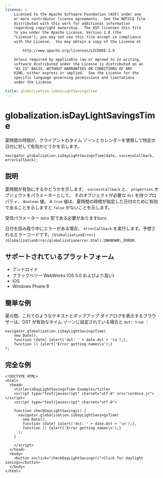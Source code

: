```yaml
---
license: >
    Licensed to the Apache Software Foundation (ASF) under one
    or more contributor license agreements.  See the NOTICE file
    distributed with this work for additional information
    regarding copyright ownership.  The ASF licenses this file
    to you under the Apache License, Version 2.0 (the
    "License"); you may not use this file except in compliance
    with the License.  You may obtain a copy of the License at

        http://www.apache.org/licenses/LICENSE-2.0

    Unless required by applicable law or agreed to in writing,
    software distributed under the License is distributed on an
    "AS IS" BASIS, WITHOUT WARRANTIES OR CONDITIONS OF ANY
    KIND, either express or implied.  See the License for the
    specific language governing permissions and limitations
    under the License.

title: globalization.isDayLightSavingsTime
---
```


# globalization.isDayLightSavingsTime

夏時間の時間が、クライアントのタイム ゾーンとカレンダーを使用して特定の日付に対して有効かどうかを示します。

    navigator.globalization.isDayLightSavingsTime(date, successCallback, errorCallback);
    

## 説明

夏時間が有効にするかどうかを示します、 `successCallback` と、 `properties` オブジェクトをパラメーターとして。 そのオブジェクトが必要な `dst` を持つプロパティ、 `Boolean` 値。 A `true` 値は、夏時間の時間が指定した日付のために有効であることを示しますと `false` がないことを示します。

受信パラメーター `date` 型である必要があります`Date`.

日付を読み取り中にエラーがある場合、 `errorCallback` を実行します。予想されるエラーコードです。`[GlobalizationError](GlobalizationError/globalizationerror.html).UNKNOWN\_ERROR`.

## サポートされているプラットフォーム

*   アンドロイド
*   ブラックベリー WebWorks (OS 5.0 およびより高い)
*   iOS
*   Windows Phone 8

## 簡単な例

夏の間、これでのようなテキストとポップアップ ダイアログを表示するブラウザーは、DST が有効なタイム ゾーンに設定されている場合と `dst: true` ：

    navigator.globalization.isDayLightSavingsTime(
        new Date(),
        function (date) {alert('dst: ' + date.dst + '\n');},
        function () {alert('Error getting names\n');}
    );
    

## 完全な例

    <!DOCTYPE HTML>
    <html>
      <head>
        <title>isDayLightSavingsTime Example</title>
        <script type="text/javascript" charset="utf-8" src="cordova.js"></script>
        <script type="text/javascript" charset="utf-8">
    
        function checkDayLightSavings() {
          navigator.globalization.isDayLightSavingsTime(
            new Date(),
            function (date) {alert('dst: ' + date.dst + '\n');},
            function () {alert('Error getting names\n');}
          );
        }
    
        </script>
      </head>
      <body>
        <button onclick="checkDayLightSavings()">Click for daylight savings</button>
      </body>
    </html>